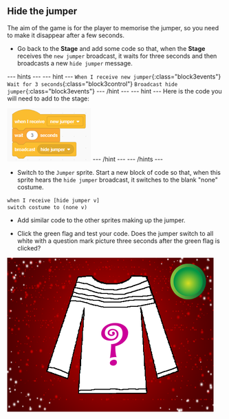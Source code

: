 ## Hide the jumper

The aim of the game is for the player to memorise the jumper, so you need to make it disappear after a few seconds.

+ Go back to the **Stage** and add some code so that, when the **Stage** receives the `new jumper` broadcast, it waits for three seconds and then broadcasts a new `hide jumper` message.

--- hints ---
--- hint ---
`When I receive new jumper`{:class="block3events"}
`Wait for 3 seconds`{:class="block3control"}
`Broadcast hide jumper`{:class="block3events"}
--- /hint ---
--- hint ---
Here is the code you will need to add to the stage:

![Broadcast hide](images/broadcast-hide.png)
--- /hint ---
--- /hints ---

+ Switch to the `Jumper` sprite. Start a new block of code so that, when this sprite hears the `hide jumper` broadcast, it switches to the blank "none" costume.

```blocks3
when I receive [hide jumper v]
switch costume to (none v)
```

+ Add similar code to the other sprites making up the jumper.

+ Click the green flag and test your code. Does the jumper switch to all white with a question mark picture three seconds after the green flag is clicked?

![Blank jumper](images/blank-jumper.png)
